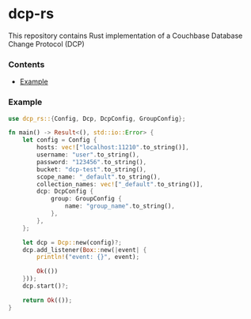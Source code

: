 # dcp-rs

This repository contains Rust implementation of a Couchbase Database Change Protocol (DCP)

### Contents

* [Example](#example)

### Example

```rust
use dcp_rs::{Config, Dcp, DcpConfig, GroupConfig};

fn main() -> Result<(), std::io::Error> {
    let config = Config {
        hosts: vec!["localhost:11210".to_string()],
        username: "user".to_string(),
        password: "123456".to_string(),
        bucket: "dcp-test".to_string(),
        scope_name: "_default".to_string(),
        collection_names: vec!["_default".to_string()],
        dcp: DcpConfig {
            group: GroupConfig {
                name: "group_name".to_string(),
            },
        },
    };

    let dcp = Dcp::new(config)?;
    dcp.add_listener(Box::new(|event| {
        println!("event: {}", event);

        Ok(())
    }));
    dcp.start()?;

    return Ok(());
}
```